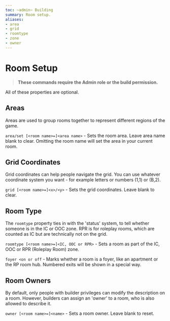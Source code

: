 ```yaml
---
toc: ~admin~ Building
summary: Room setup.
aliases:
- area
- grid
- roomtype
- zone
- owner
---
```

# Room Setup

> **These commands require the Admin role or the build permission.**

All of these properties are optional.

## Areas

Areas are used to group rooms together to represent different regions of the game.

`area/set [<room name>=]<area name>` - Sets the room area.  Leave area name blank to clear.  Omitting
    the room name will set the area in your current room.

## Grid Coordinates

Grid coordinates can help people navigate the grid.  You can use whatever coordinate system you want - for example letters or numbers (1,1) or (B,2).

`grid [<room name>=]<x>/<y>` - Sets the grid coordinates.  Leave blank to clear.

## Room Type

The `roomtype` property ties in with the 'status' system, to tell whether someone is in the IC or OOC zone.  RPR is for roleplay rooms, which are counted as IC but are technically not on the grid.

`roomtype [<room name>=]<IC, OOC or RPR>` - Sets a room as part of the IC, OOC or RPR (Roleplay Room) zone.

`foyer <on or off` - Marks whether a room is a foyer, like an apartment or the
        RP room hub.  Numbered exits will be shown in a special way.

## Room Owners

By default, only people with builder privileges can modify the description on a room.  However, builders can assign an 'owner' to a room, who is also allowed to describe it.

`owner [<room name>=]<name>` - Sets a room owner.  Leave blank to reset.
